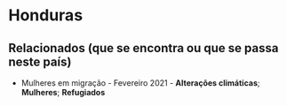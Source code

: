 # Honduras

## Relacionados (que se encontra ou que se passa neste país)
* Mulheres em migração - Fevereiro 2021 - **Alterações climáticas**; **Mulheres**; **Refugiados**